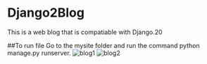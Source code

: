 # Django2Blog
This is a web blog that is compatiable with Django.20

##To run file
Go to the mysite folder and run the command python manage.py runserver.
![blog1](https://user-images.githubusercontent.com/21030885/41983193-55fa9f20-7a68-11e8-9be4-6c9e1c4ef081.jpg)
![blog2](https://user-images.githubusercontent.com/21030885/41983214-6347626c-7a68-11e8-9369-ff43ecce0e07.jpg)
